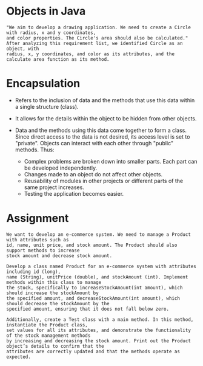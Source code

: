 # Objects in Java
    "We aim to develop a drawing application. We need to create a Circle with radius, x and y coordinates,
    and color properties. The Circle's area should also be calculated."
    After analyzing this requirement list, we identified Circle as an object, with
    radius, x, y coordinates, and color as its attributes, and the calculate area function as its method.

# Encapsulation
* Refers to the inclusion of data and the methods that use this data within a single structure (class).
* It allows for the details within the object to be hidden from other objects.
* Data and the methods using this data come together to form a class. Since direct access to the data is not desired, 
its access level is set to "private". Objects can interact with each other through "public" methods. Thus:

    * Complex problems are broken down into smaller parts. Each part can be developed independently.
    * Changes made to an object do not affect other objects.
    * Reusability of modules in other projects or different parts of the same project increases.
    * Testing the application becomes easier.

# Assignment
    We want to develop an e-commerce system. We need to manage a Product with attributes such as 
    id, name, unit price, and stock amount. The Product should also support methods to increase 
    stock amount and decrease stock amount.

    Develop a class named Product for an e-commerce system with attributes including id (long), 
    name (String), unitPrice (double), and stockAmount (int). Implement methods within this class to manage 
    the stock, specifically to increaseStockAmount(int amount), which should increase the stockAmount by 
    the specified amount, and decreaseStockAmount(int amount), which should decrease the stockAmount by the 
    specified amount, ensuring that it does not fall below zero.

    Additionally, create a Test class with a main method. In this method, instantiate the Product class, 
    set values for all its attributes, and demonstrate the functionality of the stock management methods 
    by increasing and decreasing the stock amount. Print out the Product object’s details to confirm that the 
    attributes are correctly updated and that the methods operate as expected.



    
